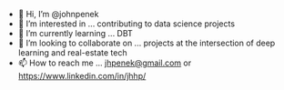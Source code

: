 - 👋 Hi, I’m @johnpenek
- 👀 I’m interested in ... contributing to data science projects
- 🌱 I’m currently learning ... DBT
- 💞️ I’m looking to collaborate on ... projects at the intersection of deep learning and real-estate tech
- 📫 How to reach me ... jhpenek@gmail.com or https://www.linkedin.com/in/jhhp/
